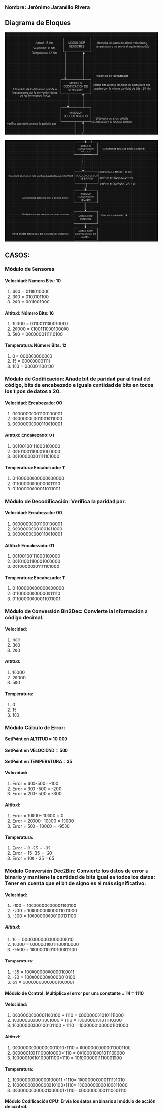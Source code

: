 ### Nombre: Jerónimo Jaramillo Rivera

## Diagrama de Bloques
![ctrl + click para abrir la imagen de la primera parte del diagrama](<DIAGRAMA1.png>)

![Segunda parte del diagrama (ctrl+click)](<DIAGRAMA2.png>)
## CASOS:
 ### Módulo de Sensores


#### Velocidad: Número Bits: 10
1. 400 = 0110010000
2. 300 = 0100101100
3. 200 = 0011001000
#### Altitud: Número Bits: 16
1. 10000 =  0010011100010000
2. 20000 =  0100111000100000
3. 500     =  0000000111110100
#### Temperatura: Número Bits: 12
1. 0     = 000000000000
2. 15   = 000000001111
3. 100 = 000001100100
### Módulo de Codificación:  Añade bit de paridad par al final del código, bits de encabezado e iguala cantidad de bits en todos los tipos de datos a 20.
#### Velocidad:  Encabezado: 00  
1. 00000000001100100001
2. 00000000001001011000
3. 00000000000110010001
#### Altitud: Encabezado: 01
1. 00100100111000100000
2. 00101001110001000000
3. 00100000001111101000

#### Temperatura: Encabezado: 11

1. 01100000000000000000
2. 01100000000000011110
3. 01100000000011001001


### Módulo de Decodificación: Verifica la paridad par.

#### Velocidad:  Encabezado: 00  
1. 00000000001100100001
2. 00000000001001011000
3. 00000000000110010001
#### Altitud: Encabezado: 01
1. 00100100111000100000
2. 00101001110001000000
3. 00100000001111101000

#### Temperatura: Encabezado: 11

1. 01100000000000000000
2. 01100000000000011110
3. 01100000000011001001

### Módulo de Conversión Bin2Dec: Convierte la información a código decimal.

#### Velocidad: 
1. 400
2. 300
3. 200 

#### Altitud: 
1. 10000
2. 20000
3. 500    
#### Temperatura: 
1. 0     
2. 15   
3. 100 

### Módulo Cálculo de Error: 
#### SetPoint en ALTITUD = 10 000  
#### SetPoint en VELOCIDAD = 500
#### SetPoint en TEMPERATURA = 35


#### Velocidad: 
1. Error = 400-500= -100
2. Error = 300 -500 = -200
3. Error = 200- 500 = -300
#### Altitud: 
1. Error = 10000- 10000 = 0
2. Error = 20000- 10000 = 10000
3. Error = 500 - 10000 = -9500    
#### Temperatura: 
1. Error = 0 -35 = -35     
2. Error = 15 -35 = -20   
3. Error = 100 - 35 = 65 


### Módulo Conversión Dec2Bin: Convierte los datos de error a binario y mantiene la cantidad de bits igual en todos los datos: Tener en cuenta que el bit de signo es el más significativo.

#### Velocidad: 
1. -100 = 10000000000001100100
2. -200 = 10000000000011001000
3. -300 = 10000000000100101100
##### Altitud: 
1. 10       = 00000000000000001010
2. 10000    = 00000010011100010000
3. -9500    = 10000010010100011100 
#### Temperatura: 
1. -35  =  10000000000000100011 
2. -20  =  10000000000000010100
3. 65   =  00000000000001000001

#### Módulo de Control: Multiplica el error por una constante = 14 = 1110

#### Velocidad: 
 1. 0000000000001100100  * 1110 = 0000000010101111000
 2. 1000000000011001000  * 1110 = 1000000101011110000
 3. 10000000000100101100 * 1110 = 10000001000001101000
#### Altitud: 
1. 00000000000000001010*1110 = 00000000000010001100
2. 00000010011100010000*1110  = 00100010001011100000
3. 10000010010100011100*1110  = 10100000011110001000
#### Temperatura: 
1. 10000000000000100011 *1110= 10000000000111101010
2. 10000000000000010100*1110= 10000000000100011000
3.  00000000000001000001*1110= 00000000001110001110


#### Módulo Codificación CPU: Envía los  datos en binario al módulo de acción de control.
